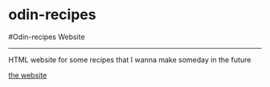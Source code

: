 # odin-recipes
#Odin-recipes Website

---

HTML website for some recipes that I wanna make someday in the future

[the website](#)
